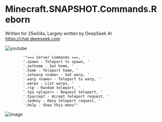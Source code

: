 # Minecraft.SNAPSHOT.Commands.Reborn

Written for 25w04a, Largely written by DeepSeek AI https://chat.deepseek.com

![youtube](https://www.youtube.com/watch?v=Gj_I_N5Cw9Q)

            '"=== Server Commands ===, '
            '.spawn - Teleport to spawn, '
            '.sethome - Set home, '
            '.home - Teleport home, '
            '.setwarp <name> - Set warp, '
            '.warp <name> - Teleport to warp, '
            '.warps - List warps, '
            '.rtp - Random teleport, '
            '.tpa <player> - Request teleport, '
            '.tpaccept - Accept teleport request, '
            '.tpdeny - Deny teleport request, '
            '.help - Show this menu"'

![image](https://github.com/user-attachments/assets/d25d8303-239e-4a6c-94a5-26d20342fe65)
